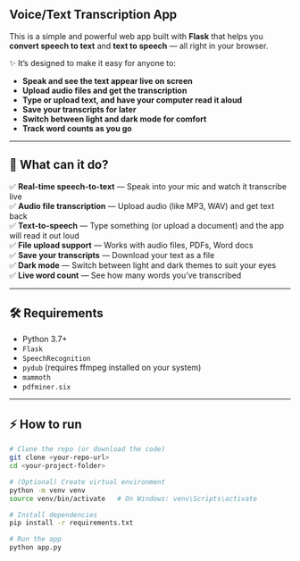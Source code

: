 
## Voice/Text Transcription App 

This is a simple and powerful web app built with **Flask** that helps you **convert speech to text** and **text to speech** — all right in your browser.

✨ It’s designed to make it easy for anyone to:
- **Speak and see the text appear live on screen**
- **Upload audio files and get the transcription**
- **Type or upload text, and have your computer read it aloud**
- **Save your transcripts for later**
- **Switch between light and dark mode for comfort**
- **Track word counts as you go**

---

## 🚀 What can it do?

✅ **Real-time speech-to-text** — Speak into your mic and watch it transcribe live  
✅ **Audio file transcription** — Upload audio (like MP3, WAV) and get text back  
✅ **Text-to-speech** — Type something (or upload a document) and the app will read it out loud  
✅ **File upload support** — Works with audio files, PDFs, Word docs  
✅ **Save your transcripts** — Download your text as a file  
✅ **Dark mode** — Switch between light and dark themes to suit your eyes  
✅ **Live word count** — See how many words you’ve transcribed  

---

## 🛠 Requirements

- Python 3.7+
- `Flask`
- `SpeechRecognition`
- `pydub` (requires ffmpeg installed on your system)
- `mammoth`
- `pdfminer.six`

---

## ⚡ How to run

```bash
# Clone the repo (or download the code)
git clone <your-repo-url>
cd <your-project-folder>

# (Optional) Create virtual environment
python -m venv venv
source venv/bin/activate   # On Windows: venv\Scripts\activate

# Install dependencies
pip install -r requirements.txt

# Run the app
python app.py
